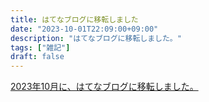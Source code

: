 ```yaml
---
title: はてなブログに移転しました
date: "2023-10-01T22:09:00+09:00"
description: "はてなブログに移転しました。"
tags: ["雑記"]
draft: false
---
```


[2023年10月に、はてなブログに移転しました。](https://primenon.hatenadiary.jp)